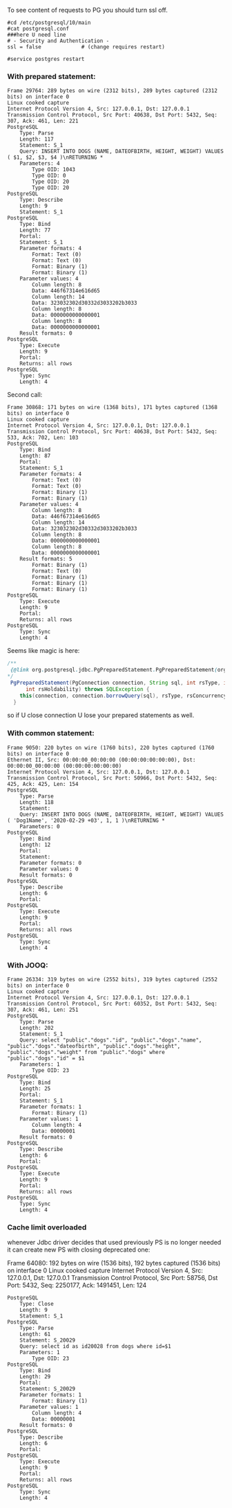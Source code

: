 To see content of requests to PG you should turn ssl off.

```shell script
#cd /etc/postgresql/10/main
#cat postgresql.conf
###here U need line 
# - Security and Authentication -
ssl = false				# (change requires restart)

#service postgres restart
```

### With prepared statement:   
    Frame 29764: 289 bytes on wire (2312 bits), 289 bytes captured (2312 bits) on interface 0
    Linux cooked capture
    Internet Protocol Version 4, Src: 127.0.0.1, Dst: 127.0.0.1
    Transmission Control Protocol, Src Port: 40638, Dst Port: 5432, Seq: 307, Ack: 461, Len: 221
    PostgreSQL
        Type: Parse
        Length: 117
        Statement: S_1
        Query: INSERT INTO DOGS (NAME, DATEOFBIRTH, HEIGHT, WEIGHT) VALUES ( $1, $2, $3, $4 )\nRETURNING *
        Parameters: 4
            Type OID: 1043
            Type OID: 0
            Type OID: 20
            Type OID: 20
    PostgreSQL
        Type: Describe
        Length: 9
        Statement: S_1
    PostgreSQL
        Type: Bind
        Length: 77
        Portal: 
        Statement: S_1
        Parameter formats: 4
            Format: Text (0)
            Format: Text (0)
            Format: Binary (1)
            Format: Binary (1)
        Parameter values: 4
            Column length: 8
            Data: 446f67314e616d65
            Column length: 14
            Data: 323032302d30332d3033202b3033
            Column length: 8
            Data: 0000000000000001
            Column length: 8
            Data: 0000000000000001
        Result formats: 0
    PostgreSQL
        Type: Execute
        Length: 9
        Portal: 
        Returns: all rows
    PostgreSQL
        Type: Sync
        Length: 4
        
Second call:

    Frame 30868: 171 bytes on wire (1368 bits), 171 bytes captured (1368 bits) on interface 0
    Linux cooked capture
    Internet Protocol Version 4, Src: 127.0.0.1, Dst: 127.0.0.1
    Transmission Control Protocol, Src Port: 40638, Dst Port: 5432, Seq: 533, Ack: 702, Len: 103
    PostgreSQL
        Type: Bind
        Length: 87
        Portal: 
        Statement: S_1
        Parameter formats: 4
            Format: Text (0)
            Format: Text (0)
            Format: Binary (1)
            Format: Binary (1)
        Parameter values: 4
            Column length: 8
            Data: 446f67314e616d65
            Column length: 14
            Data: 323032302d30332d3033202b3033
            Column length: 8
            Data: 0000000000000001
            Column length: 8
            Data: 0000000000000001
        Result formats: 5
            Format: Binary (1)
            Format: Text (0)
            Format: Binary (1)
            Format: Binary (1)
            Format: Binary (1)
    PostgreSQL
        Type: Execute
        Length: 9
        Portal: 
        Returns: all rows
    PostgreSQL
        Type: Sync
        Length: 4
        
Seems like magic is here:

```java
/**
 {@link org.postgresql.jdbc.PgPreparedStatement.PgPreparedStatement(org.postgresql.jdbc.PgConnection, java.lang.String, int, int, int)}
*/
 PgPreparedStatement(PgConnection connection, String sql, int rsType, int rsConcurrency,
      int rsHoldability) throws SQLException {
    this(connection, connection.borrowQuery(sql), rsType, rsConcurrency, rsHoldability);
  }
```
so if U close connection U lose your prepared statements as well.

### With common statement:
    
    Frame 9050: 220 bytes on wire (1760 bits), 220 bytes captured (1760 bits) on interface 0
    Ethernet II, Src: 00:00:00_00:00:00 (00:00:00:00:00:00), Dst: 00:00:00_00:00:00 (00:00:00:00:00:00)
    Internet Protocol Version 4, Src: 127.0.0.1, Dst: 127.0.0.1
    Transmission Control Protocol, Src Port: 50966, Dst Port: 5432, Seq: 425, Ack: 425, Len: 154
    PostgreSQL
        Type: Parse
        Length: 118
        Statement: 
        Query: INSERT INTO DOGS (NAME, DATEOFBIRTH, HEIGHT, WEIGHT) VALUES ( 'Dog1Name', '2020-02-29 +03', 1, 1 )\nRETURNING *
        Parameters: 0 
    PostgreSQL
        Type: Bind
        Length: 12
        Portal: 
        Statement: 
        Parameter formats: 0
        Parameter values: 0
        Result formats: 0
    PostgreSQL
        Type: Describe
        Length: 6
        Portal:  
    PostgreSQL
        Type: Execute
        Length: 9
        Portal: 
        Returns: all rows  
    PostgreSQL
        Type: Sync
        Length: 4
        
### With JOOQ:

    Frame 26334: 319 bytes on wire (2552 bits), 319 bytes captured (2552 bits) on interface 0
    Linux cooked capture
    Internet Protocol Version 4, Src: 127.0.0.1, Dst: 127.0.0.1
    Transmission Control Protocol, Src Port: 60352, Dst Port: 5432, Seq: 307, Ack: 461, Len: 251
    PostgreSQL
        Type: Parse
        Length: 202
        Statement: S_1
        Query: select "public"."dogs"."id", "public"."dogs"."name", "public"."dogs"."dateofbirth", "public"."dogs"."height", "public"."dogs"."weight" from "public"."dogs" where "public"."dogs"."id" = $1
        Parameters: 1
            Type OID: 23
    PostgreSQL
        Type: Bind
        Length: 25
        Portal: 
        Statement: S_1
        Parameter formats: 1
            Format: Binary (1)
        Parameter values: 1
            Column length: 4
            Data: 00000001
        Result formats: 0
    PostgreSQL
        Type: Describe
        Length: 6
        Portal: 
    PostgreSQL
        Type: Execute
        Length: 9
        Portal: 
        Returns: all rows
    PostgreSQL
        Type: Sync
        Length: 4

### Cache limit overloaded
whenever Jdbc driver decides that used previously PS is no longer needed it can create new PS with closing deprecated one:

Frame 64080: 192 bytes on wire (1536 bits), 192 bytes captured (1536 bits) on interface 0
Linux cooked capture
Internet Protocol Version 4, Src: 127.0.0.1, Dst: 127.0.0.1
Transmission Control Protocol, Src Port: 58756, Dst Port: 5432, Seq: 2250177, Ack: 1491451, Len: 124
    
    PostgreSQL
        Type: Close
        Length: 9
        Statement: S_1
    PostgreSQL
        Type: Parse
        Length: 61
        Statement: S_20029
        Query: select id as id20028 from dogs where id=$1
        Parameters: 1
            Type OID: 23
    PostgreSQL
        Type: Bind
        Length: 29
        Portal: 
        Statement: S_20029
        Parameter formats: 1
            Format: Binary (1)
        Parameter values: 1
            Column length: 4
            Data: 00000001
        Result formats: 0
    PostgreSQL
        Type: Describe
        Length: 6
        Portal: 
    PostgreSQL
        Type: Execute
        Length: 9
        Portal: 
        Returns: all rows
    PostgreSQL
        Type: Sync
        Length: 4
  

